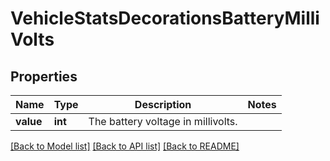 # VehicleStatsDecorationsBatteryMilliVolts

## Properties
Name | Type | Description | Notes
------------ | ------------- | ------------- | -------------
**value** | **int** | The battery voltage in millivolts. | 

[[Back to Model list]](../README.md#documentation-for-models) [[Back to API list]](../README.md#documentation-for-api-endpoints) [[Back to README]](../README.md)


